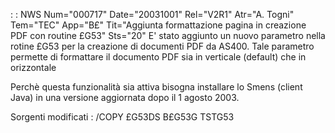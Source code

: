  :  : NWS Num="000717" Date="20031001" Rel="V2R1" Atr="A. Togni" Tem="TEC" App="B£" Tit="Aggiunta formattazione pagina in creazione PDF con routine £G53" Sts="20"
E' stato aggiunto un nuovo parametro nella rotine £G53 per la creazione di documenti PDF da AS400.
Tale parametro permette di formattare il documento PDF sia in verticale (default) che in orizzontale

Perchè questa funzionalità sia attiva bisogna installare lo Smens (client Java) in una versione aggiornata dopo il 1 agosto 2003.

Sorgenti modificati : 
/COPY £G53DS
B£G53G
TSTG53
